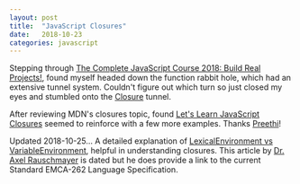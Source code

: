 ```yaml
---
layout: post
title:  "JavaScript Closures"
date:   2018-10-23
categories: javascript
---
```


Stepping through [The Complete JavaScript Course 2018: Build Real Projects!][js-course], found myself headed down the function rabbit hole, which had an extensive tunnel system. Couldn't figure out which turn so just closed my eyes and stumbled onto the [Closure][mdn-closures] tunnel.

After reviewing MDN's closures topic, found [Let's Learn JavaScript Closures][learn-js-closures] seemed to reinforce with a few more examples. Thanks [Preethi][preethi]!

Updated 2018-10-25...
A detailed explanation of [LexicalEnvironment vs VariableEnvironment][emcascript-5], helpful in understanding closures. This article by [Dr. Axel Rauschmayer][dr-axel] is dated but he does provide a link to the current Standard EMCA-262 Language Specification.

[js-course]: https://www.udemy.com/the-complete-javascript-course/
[mdn-closures]: https://developer.mozilla.org/en-US/docs/Web/JavaScript/Closures
[learn-js-closures]: https://medium.freecodecamp.org/lets-learn-javascript-closures-66feb44f6a44?gi=2e3fa39717d9
[preethi]: https://medium.freecodecamp.org/@preethikasireddy?source=post_header_lockup

[emcascript-5]: http://2ality.com/2011/04/ecmascript-5-spec-lexicalenvironment.html
[dr-axel]: http://dr-axel.de/